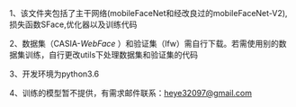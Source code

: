 1、该文件夹包括了主干网络(mobileFaceNet和经改良过的mobileFaceNet-V2),损失函数SFace,优化器以及训练代码

2、数据集（CASIA-*WebFace* ）和验证集（lfw）需自行下载。若需使用别的数据集训练，自行更改utils下处理数据集和验证集的代码

3、开发环境为python3.6

4、训练的模型暂不提供，有需求邮件联系：heye32097@gmail.com

